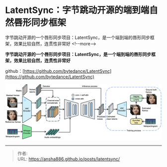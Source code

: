# LatentSync：字节跳动开源的端到端自然唇形同步框架

字节跳动开源的一个唇形同步项目：LatentSync，是一个端到端的唇形同步框架，效果比较自然，连贯性非常好
&lt;!--more--&gt;

**字节跳动开源的一个唇形同步项目：LatentSync，是一个端到端的唇形同步框架，效果比较自然，连贯性非常好**

github：[https://github.com/bytedance/LatentSync](https://github.com/bytedance/LatentSync)

![](https://raw.githubusercontent.com/ansha886/blog-images/master/LatentSync.webp)


---

> 作者:   
> URL: https://ansha886.github.io/posts/latentsync/  

